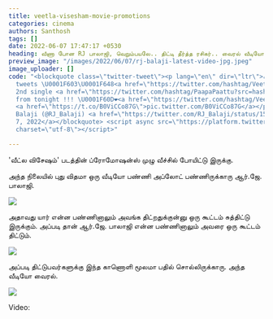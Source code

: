 ```yaml
---
title: veetla-visesham-movie-promotions
categories: cinema
authors: Santhosh
tags: []
date: 2022-06-07 17:47:17 +0530
heading: வீணா போன RJ பாலாஜி, வெறும்பயலே.. திட்டி தீர்த்த ரசிகர்.. வைரல் வீடியோ..!
preview_image: "/images/2022/06/07/rj-balaji-latest-video-jpg.jpeg"
image_uploader: []
code: "<blockquote class=\"twitter-tweet\"><p lang=\"en\" dir=\"ltr\">கழுவி கழுவி
  tweets \U0001F603\U0001F648<a href=\"https://twitter.com/hashtag/VeetlaVishesham?src=hash&amp;ref_src=twsrc%5Etfw\">#VeetlaVishesham</a>
  2nd single <a href=\"https://twitter.com/hashtag/PaapaPaattu?src=hash&amp;ref_src=twsrc%5Etfw\">#PaapaPaattu</a>
  from tonight !!! \U0001F60D❤️<a href=\"https://twitter.com/hashtag/VeetlaVisheshamFromJune17?src=hash&amp;ref_src=twsrc%5Etfw\">#VeetlaVisheshamFromJune17</a>
  <a href=\"https://t.co/B0ViCCo87G\">pic.twitter.com/B0ViCCo87G</a></p>&mdash; RJ
  Balaji (@RJ_Balaji) <a href=\"https://twitter.com/RJ_Balaji/status/1534131476215873536?ref_src=twsrc%5Etfw\">June
  7, 2022</a></blockquote> <script async src=\"https://platform.twitter.com/widgets.js\"
  charset=\"utf-8\"></script>"

---
```

'வீட்ல விசேஷம்' படத்தின் ப்ரோமோஷன்ஸ் முழு வீச்சில் போயிட்டு இருக்கு.

அந்த நிலையில் புது விதமா ஒரு வீடியோ பண்ணி அப்லோட் பண்ணிருக்காரு ஆர்.ஜே. பாலாஜி.

![](/images/2022/06/07/rj-balaji-latest-2-jpg.jpeg)

அதாவது யார் என்ன பண்ணினாலும் அவங்க திட்றதுக்குன்னு ஒரு கூட்டம் சுத்திட்டு இருக்கும். அப்படி தான் ஆர்.ஜே. பாலாஜி என்ன பண்ணினாலும் அவரை ஒரு கூட்டம் திட்டும்.

![](/images/2022/06/07/rj-balaji-latest-3-jpg.jpeg)

அப்படி திட்டுபவர்களுக்கு இந்த காணொளி மூலமா பதில் சொல்லிருக்காரு. அந்த வீடியோ வைரல்.

![](/images/2022/06/07/rj-balaji-latest-1-jpg.jpeg)

Video:
